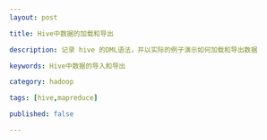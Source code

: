 ```yaml
---
layout: post

title: Hive中数据的加载和导出

description: 记录 hive 的DML语法，并以实际的例子演示如何加载和导出数据

keywords: Hive中数据的导入和导出

category: hadoop

tags: [hive,mapreduce]

published: false

---
```


